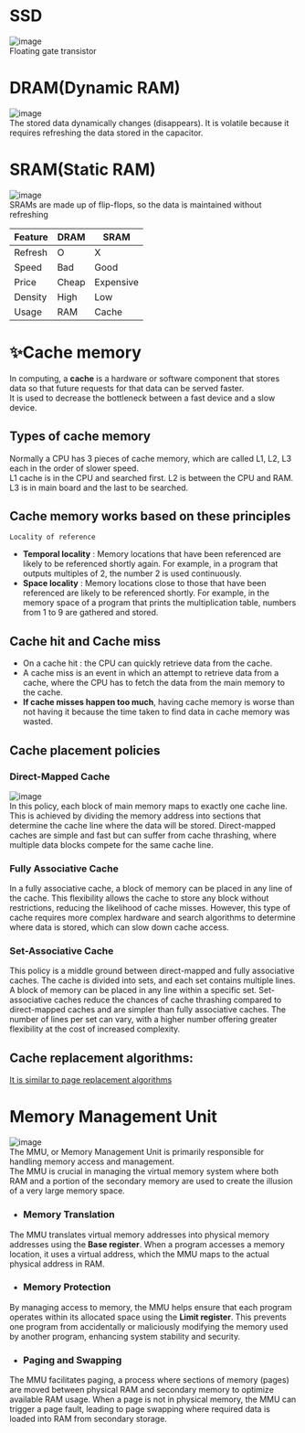 # SSD
![image](https://github.com/vacu9708/Fundamental-knowledge/assets/67142421/8fa0185b-57ff-48c8-a05f-7f7343c7aa22)<br>
Floating gate transistor

# DRAM(Dynamic RAM)
![image](https://github.com/vacu9708/Fundamental-knowledge/assets/67142421/f96a82f1-771e-43b9-b3df-a1fb2f80aaa8)<br>
The stored data dynamically changes (disappears). It is volatile because it requires refreshing the data stored in the capacitor.

# SRAM(Static RAM)
![image](https://github.com/vacu9708/Fundamental-knowledge/assets/67142421/60a9114b-c3c4-486c-924d-2f35167325c3)<br>
SRAMs are made up of flip-flops, so the data is maintained without refreshing

| Feature | DRAM    | SRAM    |
|---------|---------|---------|
| Refresh | O       | X       |
| Speed   | Bad     | Good    |
| Price   | Cheap   | Expensive |
| Density | High    | Low     |
| Usage   | RAM     | Cache   |

# ✨Cache memory
In computing, a **cache** is a hardware or software component that stores data so that future requests for that data can be served faster.<br>
It is used to decrease the bottleneck between a fast device and a slow device.<br>

## Types of cache memory
Normally a CPU has 3 pieces of cache memory, which are called L1, L2, L3 each in the order of slower speed.<br>
L1 cache is in the CPU and searched first. L2 is between the CPU and RAM. L3 is in main board and the last to be searched.

## Cache memory works based on these principles
`Locality of reference`
- **Temporal locality** : Memory locations that have been referenced are likely to be referenced shortly again. For example, in a program that outputs multiples of 2, the number 2 is used continuously.
- **Space locality** : Memory locations close to those that have been referenced are likely to be referenced shortly. For example, in the memory space of a program that prints the multiplication table, numbers from 1 to 9 are gathered and stored.

## Cache hit and Cache miss
- On a cache hit : the CPU can quickly retrieve data from the cache.
- A cache miss is an event in which an attempt to retrieve data from a cache, where the CPU has to fetch the data from the main memory to the cache.<br>
- **If cache misses happen too much**, having cache memory is worse than not having it because the time taken to find data in cache memory was wasted.<br>

## Cache placement policies
### Direct-Mapped Cache
![image](https://user-images.githubusercontent.com/67142421/177051043-23ec7372-938a-4b7c-b317-b7174a99eabd.png)<br>
In this policy, each block of main memory maps to exactly one cache line. This is achieved by dividing the memory address into sections that determine the cache line where the data will be stored. Direct-mapped caches are simple and fast but can suffer from cache thrashing, where multiple data blocks compete for the same cache line.
### Fully Associative Cache
In a fully associative cache, a block of memory can be placed in any line of the cache. This flexibility allows the cache to store any block without restrictions, reducing the likelihood of cache misses. However, this type of cache requires more complex hardware and search algorithms to determine where data is stored, which can slow down cache access.
### Set-Associative Cache
This policy is a middle ground between direct-mapped and fully associative caches. The cache is divided into sets, and each set contains multiple lines. A block of memory can be placed in any line within a specific set. Set-associative caches reduce the chances of cache thrashing compared to direct-mapped caches and are simpler than fully associative caches. The number of lines per set can vary, with a higher number offering greater flexibility at the cost of increased complexity.

## Cache replacement algorithms:
[It is similar to page replacement algorithms](https://github.com/vacu9708/Fundamental-knowledge/tree/main/Operating%20system/Memory%20management)

# Memory Management Unit
![image](https://github.com/vacu9708/Fundamental-knowledge/assets/67142421/2d9eaa20-c99b-4dec-a5e3-9a2fc480aaf2)<br>
The MMU, or Memory Management Unit is primarily responsible for handling memory access and management.<br>
The MMU is crucial in managing the virtual memory system where both RAM and a portion of the secondary memory are used to create the illusion of a very large memory space.<br>

- ### Memory Translation
The MMU translates virtual memory addresses into physical memory addresses using the **Base register**. When a program accesses a memory location, it uses a virtual address, which the MMU maps to the actual physical address in RAM.
- ### Memory Protection
By managing access to memory, the MMU helps ensure that each program operates within its allocated space using the **Limit register**. This prevents one program from accidentally or maliciously modifying the memory used by another program, enhancing system stability and security.
- ### Paging and Swapping
The MMU facilitates paging, a process where sections of memory (pages) are moved between physical RAM and secondary memory to optimize available RAM usage. When a page is not in physical memory, the MMU can trigger a page fault, leading to page swapping where required data is loaded into RAM from secondary storage.
